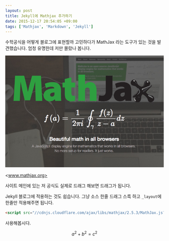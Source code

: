 ```yaml
---
layout: post
title: Jekyll에 Mathjax 추가하기
date: 2015-12-17 20:54:05 +09:00
tags: ['Mathjax', 'Markdown', 'Jekyll']
---
```


수학공식을 어떻게 블로그에 표현할까 고민하다가 MathJax 라는 도구가 있는 것을 발견했습니다. 엄청 유명한데 저만 몰랐나
봅니다.

![MathJax Main](/images/mathjax/main.png)

<www.mathjax.org>

사이트 메인에 있는 저 공식도 실제로 드래그 해보면 드래그가 됩니다.

Jekyll 블로그에 적용하는 것도 쉽습니다. 그냥 소스 한줄 드래그 스륵 하고 `_layout`에 한줄만 적용해주면 됩니다.

```html
<script src="//cdnjs.cloudflare.com/ajax/libs/mathjax/2.5.3/MathJax.js?config=TeX-AMS-MML_HTMLorMML"></script>
```

사용해봅시다.

$$a^2 + b^2 = c^2$$

